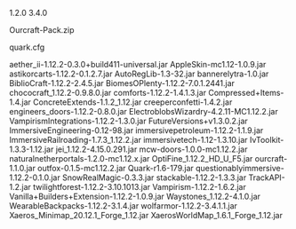 1.2.0
3.4.0

Ourcraft-Pack.zip

quark.cfg

aether_ii-1.12.2-0.3.0+build411-universal.jar
AppleSkin-mc1.12-1.0.9.jar
astikorcarts-1.12.2-0.1.2.7.jar
AutoRegLib-1.3-32.jar
bannerelytra-1.0.jar
BiblioCraft-1.12.2-2.4.5.jar
BiomesOPlenty-1.12.2-7.0.1.2441.jar
chococraft_1.12.2-0.9.8.0.jar
comforts-1.12.2-1.4.1.3.jar
Compressed+Items-1.4.jar
ConcreteExtends-1.1.2_1.12.jar
creeperconfetti-1.4.2.jar
engineers_doors-1.12.2-0.8.0.jar
ElectroblobsWizardry-4.2.11-MC1.12.2.jar
VampirismIntegrations-1.12.2-1.3.0.jar
FutureVersions+v1.3.0.2.jar
ImmersiveEngineering-0.12-98.jar
immersivepetroleum-1.12.2-1.1.9.jar
ImmersiveRailroading-1.7.3_1.12.2.jar
immersivetech-1.12-1.3.10.jar
IvToolkit-1.3.3-1.12.jar
jei_1.12.2-4.15.0.291.jar
mcw-doors-1.0.0-mc1.12.2.jar
naturalnetherportals-1.2.0-mc1.12.x.jar
OptiFine_1.12.2_HD_U_F5.jar
ourcraft-1.1.0.jar
outfox-0.1.5-mc1.12.2.jar
Quark-r1.6-179.jar
questionablyimmersive-1.12.2-0.1.0.jar
SnowRealMagic-0.3.3.jar
stackable-1.12.2-1.3.3.jar
TrackAPI-1.2.jar
twilightforest-1.12.2-3.10.1013.jar
Vampirism-1.12.2-1.6.2.jar
Vanilla+Builders+Extension-1.12.2-1.0.9.jar
Waystones_1.12.2-4.1.0.jar
WearableBackpacks-1.12.2-3.1.4.jar
wolfarmor-1.12.2-3.4.1.1.jar
Xaeros_Minimap_20.12.1_Forge_1.12.jar
XaerosWorldMap_1.6.1_Forge_1.12.jar